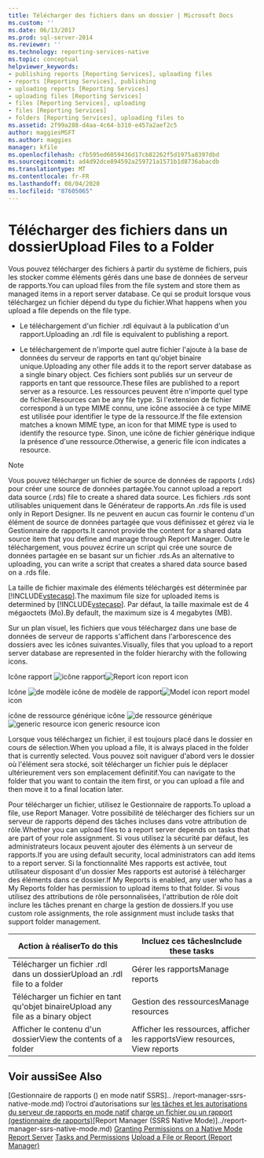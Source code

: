 ```yaml
---
title: Télécharger des fichiers dans un dossier | Microsoft Docs
ms.custom: ''
ms.date: 06/13/2017
ms.prod: sql-server-2014
ms.reviewer: ''
ms.technology: reporting-services-native
ms.topic: conceptual
helpviewer_keywords:
- publishing reports [Reporting Services], uploading files
- reports [Reporting Services], publishing
- uploading reports [Reporting Services]
- uploading files [Reporting Services]
- files [Reporting Services], uploading
- files [Reporting Services]
- folders [Reporting Services], uploading files to
ms.assetid: 2f99a288-d4aa-4c64-b310-e457a2aef2c5
author: maggiesMSFT
ms.author: maggies
manager: kfile
ms.openlocfilehash: cfb595ed6059436d17cb82262f5d1975a8397dbd
ms.sourcegitcommit: ad4d92dce894592a259721a1571b1d8736abacdb
ms.translationtype: MT
ms.contentlocale: fr-FR
ms.lasthandoff: 08/04/2020
ms.locfileid: "87605065"
---
```

# <a name="upload-files-to-a-folder"></a><span data-ttu-id="1db3c-102">Télécharger des fichiers dans un dossier</span><span class="sxs-lookup"><span data-stu-id="1db3c-102">Upload Files to a Folder</span></span>
  <span data-ttu-id="1db3c-103">Vous pouvez télécharger des fichiers à partir du système de fichiers, puis les stocker comme éléments gérés dans une base de données de serveur de rapports.</span><span class="sxs-lookup"><span data-stu-id="1db3c-103">You can upload files from the file system and store them as managed items in a report server database.</span></span> <span data-ttu-id="1db3c-104">Ce qui se produit lorsque vous téléchargez un fichier dépend du type du fichier.</span><span class="sxs-lookup"><span data-stu-id="1db3c-104">What happens when you upload a file depends on the file type.</span></span>

-   <span data-ttu-id="1db3c-105">Le téléchargement d'un fichier .rdl équivaut à la publication d'un rapport.</span><span class="sxs-lookup"><span data-stu-id="1db3c-105">Uploading an .rdl file is equivalent to publishing a report.</span></span>

-   <span data-ttu-id="1db3c-106">Le téléchargement de n'importe quel autre fichier l'ajoute à la base de données du serveur de rapports en tant qu'objet binaire unique.</span><span class="sxs-lookup"><span data-stu-id="1db3c-106">Uploading any other file adds it to the report server database as a single binary object.</span></span> <span data-ttu-id="1db3c-107">Ces fichiers sont publiés sur un serveur de rapports en tant que ressource.</span><span class="sxs-lookup"><span data-stu-id="1db3c-107">These files are published to a report server as a resource.</span></span> <span data-ttu-id="1db3c-108">Les ressources peuvent être n'importe quel type de fichier.</span><span class="sxs-lookup"><span data-stu-id="1db3c-108">Resources can be any file type.</span></span> <span data-ttu-id="1db3c-109">Si l'extension de fichier correspond à un type MIME connu, une icône associée à ce type MIME est utilisée pour identifier le type de la ressource.</span><span class="sxs-lookup"><span data-stu-id="1db3c-109">If the file extension matches a known MIME type, an icon for that MIME type is used to identify the resource type.</span></span> <span data-ttu-id="1db3c-110">Sinon, une icône de fichier générique indique la présence d'une ressource.</span><span class="sxs-lookup"><span data-stu-id="1db3c-110">Otherwise, a generic file icon indicates a resource.</span></span>

> [!NOTE]
>  <span data-ttu-id="1db3c-111">Vous pouvez télécharger un fichier de source de données de rapports (.rds) pour créer une source de données partagée.</span><span class="sxs-lookup"><span data-stu-id="1db3c-111">You cannot upload a report data source (.rds) file to create a shared data source.</span></span> <span data-ttu-id="1db3c-112">Les fichiers .rds sont utilisables uniquement dans le Générateur de rapports.</span><span class="sxs-lookup"><span data-stu-id="1db3c-112">An .rds file is used only in Report Designer.</span></span> <span data-ttu-id="1db3c-113">Ils ne peuvent en aucun cas fournir le contenu d'un élément de source de données partagée que vous définissez et gérez via le Gestionnaire de rapports.</span><span class="sxs-lookup"><span data-stu-id="1db3c-113">It cannot provide the content for a shared data source item that you define and manage through Report Manager.</span></span> <span data-ttu-id="1db3c-114">Outre le téléchargement, vous pouvez écrire un script qui crée une source de données partagée en se basant sur un fichier .rds.</span><span class="sxs-lookup"><span data-stu-id="1db3c-114">As an alternative to uploading, you can write a script that creates a shared data source based on a .rds file.</span></span>

 <span data-ttu-id="1db3c-115">La taille de fichier maximale des éléments téléchargés est déterminée par [!INCLUDE[vstecasp](../../includes/vstecasp-md.md)].</span><span class="sxs-lookup"><span data-stu-id="1db3c-115">The maximum file size for uploaded items is determined by [!INCLUDE[vstecasp](../../includes/vstecasp-md.md)].</span></span> <span data-ttu-id="1db3c-116">Par défaut, la taille maximale est de 4 mégaoctets (Mo).</span><span class="sxs-lookup"><span data-stu-id="1db3c-116">By default, the maximum size is 4 megabytes (MB).</span></span>

 <span data-ttu-id="1db3c-117">Sur un plan visuel, les fichiers que vous téléchargez dans une base de données de serveur de rapports s'affichent dans l'arborescence des dossiers avec les icônes suivantes.</span><span class="sxs-lookup"><span data-stu-id="1db3c-117">Visually, files that you upload to a report server database are represented in the folder hierarchy with the following icons.</span></span>

 <span data-ttu-id="1db3c-118">Icône rapport ![icône](../media/hlp-16doc.gif "Icône Rapport") rapport</span><span class="sxs-lookup"><span data-stu-id="1db3c-118">![Report icon](../media/hlp-16doc.gif "Report icon") report icon</span></span>

 <span data-ttu-id="1db3c-119">Icône ![de modèle icône](../media/model-icon.gif "Icône Modèle") de modèle de rapport</span><span class="sxs-lookup"><span data-stu-id="1db3c-119">![Model icon](../media/model-icon.gif "Model icon") report model icon</span></span>

 <span data-ttu-id="1db3c-120">icône de ressource générique icône ![de ressource générique](../media/hlp-16file.gif "icône de ressource générique")</span><span class="sxs-lookup"><span data-stu-id="1db3c-120">![generic resource icon](../media/hlp-16file.gif "generic resource icon") generic resource icon</span></span>

 <span data-ttu-id="1db3c-121">Lorsque vous téléchargez un fichier, il est toujours placé dans le dossier en cours de sélection.</span><span class="sxs-lookup"><span data-stu-id="1db3c-121">When you upload a file, it is always placed in the folder that is currently selected.</span></span> <span data-ttu-id="1db3c-122">Vous pouvez soit naviguer d'abord vers le dossier où l'élément sera stocké, soit télécharger un fichier puis le déplacer ultérieurement vers son emplacement définitif.</span><span class="sxs-lookup"><span data-stu-id="1db3c-122">You can navigate to the folder that you want to contain the item first, or you can upload a file and then move it to a final location later.</span></span>

 <span data-ttu-id="1db3c-123">Pour télécharger un fichier, utilisez le Gestionnaire de rapports.</span><span class="sxs-lookup"><span data-stu-id="1db3c-123">To upload a file, use Report Manager.</span></span> <span data-ttu-id="1db3c-124">Votre possibilité de télécharger des fichiers sur un serveur de rapports dépend des tâches incluses dans votre attribution de rôle.</span><span class="sxs-lookup"><span data-stu-id="1db3c-124">Whether you can upload files to a report server depends on tasks that are part of your role assignment.</span></span> <span data-ttu-id="1db3c-125">Si vous utilisez la sécurité par défaut, les administrateurs locaux peuvent ajouter des éléments à un serveur de rapports.</span><span class="sxs-lookup"><span data-stu-id="1db3c-125">If you are using default security, local administrators can add items to a report server.</span></span> <span data-ttu-id="1db3c-126">Si la fonctionnalité Mes rapports est activée, tout utilisateur disposant d'un dossier Mes rapports est autorisé à télécharger des éléments dans ce dossier.</span><span class="sxs-lookup"><span data-stu-id="1db3c-126">If My Reports is enabled, any user who has a My Reports folder has permission to upload items to that folder.</span></span> <span data-ttu-id="1db3c-127">Si vous utilisez des attributions de rôle personnalisées, l'attribution de rôle doit inclure les tâches prenant en charge la gestion de dossiers.</span><span class="sxs-lookup"><span data-stu-id="1db3c-127">If you use custom role assignments, the role assignment must include tasks that support folder management.</span></span>

|<span data-ttu-id="1db3c-128">Action à réaliser</span><span class="sxs-lookup"><span data-stu-id="1db3c-128">To do this</span></span>|<span data-ttu-id="1db3c-129">Incluez ces tâches</span><span class="sxs-lookup"><span data-stu-id="1db3c-129">Include these tasks</span></span>|
|----------------|-------------------------|
|<span data-ttu-id="1db3c-130">Télécharger un fichier .rdl dans un dossier</span><span class="sxs-lookup"><span data-stu-id="1db3c-130">Upload an .rdl file to a folder</span></span>|<span data-ttu-id="1db3c-131">Gérer les rapports</span><span class="sxs-lookup"><span data-stu-id="1db3c-131">Manage reports</span></span>|
|<span data-ttu-id="1db3c-132">Télécharger un fichier en tant qu'objet binaire</span><span class="sxs-lookup"><span data-stu-id="1db3c-132">Upload any file as a binary object</span></span>|<span data-ttu-id="1db3c-133">Gestion des ressources</span><span class="sxs-lookup"><span data-stu-id="1db3c-133">Manage resources</span></span>|
|<span data-ttu-id="1db3c-134">Afficher le contenu d'un dossier</span><span class="sxs-lookup"><span data-stu-id="1db3c-134">View the contents of a folder</span></span>|<span data-ttu-id="1db3c-135">Afficher les ressources, afficher les rapports</span><span class="sxs-lookup"><span data-stu-id="1db3c-135">View resources, View reports</span></span>|

## <a name="see-also"></a><span data-ttu-id="1db3c-136">Voir aussi</span><span class="sxs-lookup"><span data-stu-id="1db3c-136">See Also</span></span>
 <span data-ttu-id="1db3c-137">[Gestionnaire de rapports &#40;&#41; en mode natif SSRS].. /report-manager-ssrs-native-mode.md) l’octroi d’autorisations sur [les tâches et les autorisations](../security/tasks-and-permissions.md) [du serveur de rapports en mode natif](../security/granting-permissions-on-a-native-mode-report-server.md) [charge un fichier ou un rapport &#40;gestionnaire de rapports&#41;](../reports/upload-a-file-or-report-report-manager.md)</span><span class="sxs-lookup"><span data-stu-id="1db3c-137">[Report Manager  &#40;SSRS Native Mode&#41;]../report-manager-ssrs-native-mode.md) [Granting Permissions on a Native Mode Report Server](../security/granting-permissions-on-a-native-mode-report-server.md) [Tasks and Permissions](../security/tasks-and-permissions.md) [Upload a File or Report &#40;Report Manager&#41;](../reports/upload-a-file-or-report-report-manager.md)</span></span>


